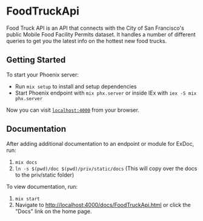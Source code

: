 # FoodTruckApi

Food Truck API is an API that connects with the City of San Francisco's public Mobile Food Facility Permits dataset.
It handles a number of different queries to get you the latest info on the hottest new food trucks.

## Getting Started

To start your Phoenix server:

* Run `mix setup` to install and setup dependencies
* Start Phoenix endpoint with `mix phx.server` or inside IEx with `iex -S mix phx.server`

Now you can visit [`localhost:4000`](http://localhost:4000) from your browser.

## Documentation

After adding additional documentation to an endpoint or module for ExDoc, run:

1. `mix docs`
2. `ln -s $(pwd)/doc $(pwd)/priv/static/docs` (This will copy over the docs to the priv/static folder)

To view documentation, run:

1. `mix start`
2. Navigate to <http://localhost:4000/docs/FoodTruckApi.html> or click the "Docs" link on the home page.
